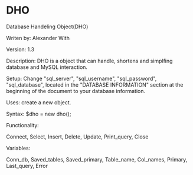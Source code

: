 # DHO

Database Handeling Object(DHO)

Writen by: Alexander With

Version: 1.3

Description: DHO is a object that can handle, shortens and simplfing database and MySQL interaction.

Setup: Change "sql_server", "sql_username", "sql_password", "sql_database", located in the "DATABASE INFORMATION" section at the beginning of the document to your database information.

Uses: create a new object.

Syntax: $dho = new dho();

Functionality:

Connect, Select, Insert, Delete, Update, Print_query, Close

Variables:

Conn_db, Saved_tables, Saved_primary, Table_name, Col_names, Primary, Last_query, Error
